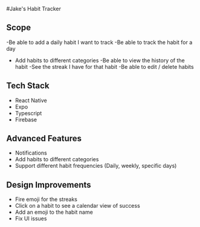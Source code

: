 #Jake's Habit Tracker

## Scope 

-Be able to add a daily habit I want to track
-Be able to track the habit for a day
- Add habits to different categories 
-Be able to view the history of the habit
-See the streak I have for that habit 
-Be able to edit / delete habits 

## Tech Stack

- React Native
- Expo
- Typescript 
- Firebase

## Advanced Features

- Notifications
- Add habits to different categories
- Support different habit frequencies (Daily, weekly, specific days)


## Design Improvements
- Fire emoji for the streaks
- Click on a habit to see a calendar view of success
- Add an emoji to the habit name
- Fix UI issues  
